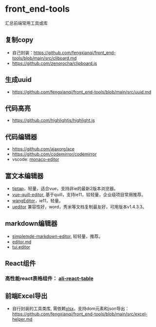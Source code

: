 # front_end-tools
汇总前端常用工具或库

## 复制copy
- 自己封装：https://github.com/fengxianqi/front_end-tools/blob/main/src/cliboard.md
- https://github.com/zenorocha/clipboard.js

## 生成uuid
- https://github.com/fengxianqi/front_end-tools/blob/main/src/uuid.md

## 代码高亮
- https://github.com/highlightjs/highlight.js
## 代码编辑器
- https://github.com/ajaxorg/ace
- https://github.com/codemirror/codemirror
- vscode: [monaco-editor](https://github.com/microsoft/monaco-editor)


## 富文本编辑器
- [tiptap](https://github.com/ueberdosis/tiptap)，轻量，适合vue，支持非ie的最新2版本浏览器。
- [vue-quill-editor](https://github.com/surmon-china/vue-quill-editor), 基于quill，支持ie11，较轻量，企业级项目常用推荐。
- [wangEditor](https://github.com/wangeditor-team/wangEditor)，ie11，轻量。
- [ueditor](https://github.com/fex-team/ueditor/tree/v1.4.3.3) 兼容性好，word，秀米等文档复制最友好，可用版本v1.4.3.3。

## markdown编辑器
- [simplemde-markdown-editor](https://github.com/sparksuite/simplemde-markdown-editor), 较轻量，推荐。
- [editor.md](https://github.com/pandao/editor.md)
- [tui.editor](https://github.com/nhn/tui.editor)

## React组件
### 高性能react表格组件： [ali-react-table](https://github.com/alibaba/ali-react-table)

## 前端Excel导出
- 自行封装的工具类库, 需依赖[xlsx](https://www.npmjs.com/package/xlsx)，支持dom元素和json导出：https://github.com/fengxianqi/front_end-tools/blob/main/src/excel-helper.md
